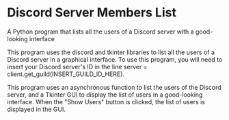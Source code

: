 # Discord Server Members List
A Python program that lists all the users of a Discord server with a good-looking interface

This program uses the discord and tkinter libraries to list all the users of a Discord server in a graphical interface. To use this program, you will need to insert your Discord server's ID in the line server = client.get_guild(INSERT_GUILD_ID_HERE).

This program uses an asynchronous function to list the users of the Discord server, and a Tkinter GUI to display the list of users in a good-looking interface. When the "Show Users" button is clicked, the list of users is displayed in the GUI.
